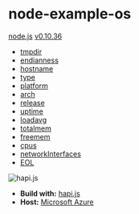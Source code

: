 # node-example-os

[node.js](http://nodejs.org/) [v0.10.36](http://nodejs.org/dist/v0.10.36/)

* [tmpdir](http://node-example-os.azurewebsites.net/tmpdir)
* [endianness](http://node-example-os.azurewebsites.net/endianness)
* [hostname](http://node-example-os.azurewebsites.net/hostname)
* [type](http://node-example-os.azurewebsites.net/type)
* [platform](http://node-example-os.azurewebsites.net/platform)
* [arch](http://node-example-os.azurewebsites.net/arch)
* [release](http://node-example-os.azurewebsites.net/release)
* [uptime](http://node-example-os.azurewebsites.net/uptime)
* [loadavg](http://node-example-os.azurewebsites.net/loadavg)
* [totalmem](http://node-example-os.azurewebsites.net/totalmem)
* [freemem](http://node-example-os.azurewebsites.net/freemem)
* [cpus](http://node-example-os.azurewebsites.net/cpus)
* [networkInterfaces](http://node-example-os.azurewebsites.net/networkInterfaces)
* [EOL](http://node-example-os.azurewebsites.net/EOL)

![hapi.js](http://i.imgur.com/NWm9qvw.png)

* **Build with:** [hapi.js](http://hapijs.com/)
* **Host:** [Microsoft Azure](http://azure.microsoft.com/)
